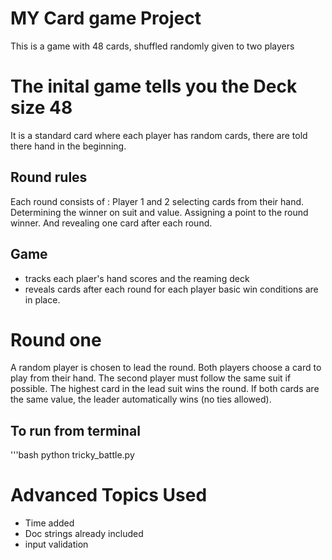 # MY Card game Project

This is a game with 48 cards, shuffled randomly given to two players

# The inital game tells you the Deck size 48 
It is a standard card where each player has random cards, there are told there hand in the beginning. 

## Round rules

Each round consists of : Player 1 and 2 selecting cards from their hand. Determining the winner on suit and value. Assigning a point to the round winner. And revealing one card after each round. 

## Game 

- tracks each plaer's hand scores and the reaming deck
- reveals cards after each round for each player
basic win conditions are in place.

# Round one 
A random player is chosen to lead the round. Both players choose a card to play from their hand. The second player must follow the same suit if possible. The highest card in the lead suit wins the round. If both cards are the same value, the leader automatically wins (no ties allowed).



## To run from terminal 
'''bash
python tricky_battle.py

# Advanced Topics Used
- Time added
- Doc strings already included
- input validation 